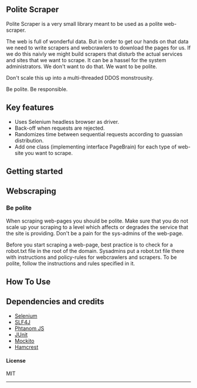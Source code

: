 ## Polite Scraper

Polite Scraper is a very small library meant to be used as a polite web-scraper. 

The web is full of wonderful data. But in order to get our hands on that data we need to write scrapers and webcrawlers to download the pages for us.
If we do this naivly we might build scrapers that disturb the actual services and sites that we want to scrape. It can be a hassel for the system administrators.
We don't want to do that. We want to be polite.

Don't scale this up into a multi-threaded DDOS monstrousity. 

Be polite. Be responsible.

## Key features
* Uses Selenium headless browser as driver.
* Back-off when requests are rejected.
* Randomizes time between sequential requests according to guassian distribution.
* Add one class (implementing interface PageBrain) for each type of web-site you want to scrape.

## Getting started

## Webscraping
### Be polite
When scraping web-pages you should be polite. Make sure that you do not scale up your scraping to a level which affects or degrades the service that the site is providing.
Don't be a pain for the sys-admins of the web-page.

Before you start scraping a web-page, best practice is to check for a robot.txt file in the root of the domain.
Sysadmins put a robot.txt file there with instructions and policy-rules for webcrawlers and scrapers. To be polite, follow the instructions and rules specified in it.

## How To Use

## Dependencies and credits
* [Selenium](http://www.seleniumhq.org/)
* [SLF4J](https://www.slf4j.org/)
* [Phtanom JS](http://phantomjs.org/)
* [JUnit](http://junit.org/junit5/)
* [Mockito](http://site.mockito.org/)
* [Hamcrest](http://hamcrest.org/)

#### License

MIT

---


